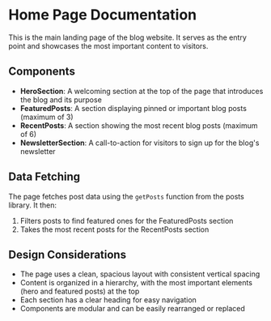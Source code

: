 # Home Page Documentation

This is the main landing page of the blog website. It serves as the entry point and showcases the most important content to visitors.

## Components

- **HeroSection**: A welcoming section at the top of the page that introduces the blog and its purpose
- **FeaturedPosts**: A section displaying pinned or important blog posts (maximum of 3)
- **RecentPosts**: A section showing the most recent blog posts (maximum of 6)
- **NewsletterSection**: A call-to-action for visitors to sign up for the blog's newsletter

## Data Fetching

The page fetches post data using the `getPosts` function from the posts library. It then:
1. Filters posts to find featured ones for the FeaturedPosts section
2. Takes the most recent posts for the RecentPosts section

## Design Considerations

- The page uses a clean, spacious layout with consistent vertical spacing
- Content is organized in a hierarchy, with the most important elements (hero and featured posts) at the top
- Each section has a clear heading for easy navigation
- Components are modular and can be easily rearranged or replaced